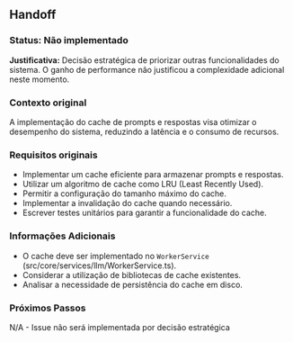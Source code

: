 ## Handoff

### Status: Não implementado

**Justificativa:** 
Decisão estratégica de priorizar outras funcionalidades do sistema. O ganho de performance não justificou a complexidade adicional neste momento.

### Contexto original

A implementação do cache de prompts e respostas visa otimizar o desempenho do sistema, reduzindo a latência e o consumo de recursos.

### Requisitos originais

- Implementar um cache eficiente para armazenar prompts e respostas.
- Utilizar um algoritmo de cache como LRU (Least Recently Used).
- Permitir a configuração do tamanho máximo do cache.
- Implementar a invalidação do cache quando necessário.
- Escrever testes unitários para garantir a funcionalidade do cache.

### Informações Adicionais

- O cache deve ser implementado no `WorkerService` (src/core/services/llm/WorkerService.ts).
- Considerar a utilização de bibliotecas de cache existentes.
- Analisar a necessidade de persistência do cache em disco.

### Próximos Passos

N/A - Issue não será implementada por decisão estratégica
